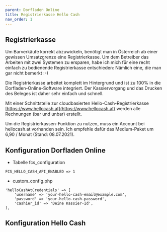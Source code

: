 ```yaml
---
parent: Dorfladen Online
title: Registrierkasse Hello Cash
nav_order: 1
---
```


## Registrierkasse

Um Barverkäufe korrekt abzuwickeln, benötigt man in Österreich ab einer gewissen Umsatzgrenze eine Registrierkasse. Um dem Betreiber das Arbeiten mit zwei Systemen zu ersparen, habe ich mich für eine recht einfach zu bedienende Registrierkasse entschieden: Nämlich eine, die man gar nicht bemerkt :-)

Die Registrierkasse arbeitet komplett im Hintergrund und ist zu 100% in die Dorfladen-Online-Software integriert. Der Kassiervorgang und das Drucken des Beleges ist daher sehr einfach und schnell.

Mit einer Schnittstelle zur cloudbasierten Hello-Cash-Registrierkasse [https://www.hellocash.at](https://www.hellocash.at) werden alle Rechnungen (bar und unbar) erstellt.

Um die Registrierkassen-Funktion zu nutzen, muss ein Account bei hellocash.at vorhanden sein. Ich empfehle dafür das Medium-Paket um 6,90  / Monat (Stand: 08.07.2021).


## Konfiguration Dorfladen Online

* Tabelle fcs_configuration

```
FCS_HELLO_CASH_API_ENABLED => 1
```

* custom_config.php

```
'helloCashAtCredentials' => [
    'username' => 'your-hello-cash-email@example.com',
    'password' => 'your-hello-cash-password',
    'cashier_id' => 'Deine Kassier-Id',
],
```

## Konfiguration Hello Cash

